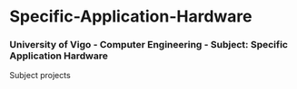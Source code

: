 # Specific-Application-Hardware
### University of Vigo - Computer Engineering - Subject: Specific Application Hardware
Subject projects
